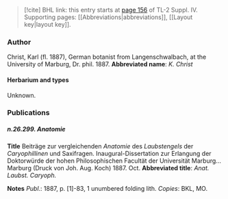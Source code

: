 > [!cite] BHL link: this entry starts at [page 156](https://www.biodiversitylibrary.org/page/33265833) of TL-2 Suppl. IV.
> Supporting pages: [[Abbreviations|abbreviations]], [[Layout key|layout key]].

### Author

Christ, Karl (fl. 1887), German botanist from Langenschwalbach, at the University of Marburg, Dr. phil. 1887. 
**Abbreviated name**: *K. Christ*

#### Herbarium and types

Unknown.

### Publications

##### n.26.299. Anatomie

**Title**
Beiträge zur vergleichenden *Anatomie* des *Laubstengels* der *Caryophillinen* und Saxifragen. Inaugural-Dissertation zur Erlangung der Doktorwürde der hohen Philosophischen Facultät der Universität Marburg... Marburg (Druck von Joh. Aug. Koch) 1887. Oct.
**Abbreviated title**: *Anat. Laubst. Caryoph.*

**Notes**
*Publ*.: 1887, p. \[1\]-83, 1 unumbered folding lith. *Copies*: BKL, MO.

